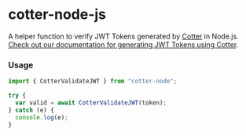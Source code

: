 # cotter-node-js
A helper function to verify JWT Tokens generated by [Cotter](https://www.cotter.app) in Node.js. [Check out our documentation for generating JWT Tokens using Cotter](https://docs.cotter.app/v/0.1.0/getting-access-token/handling-authentication-with-cotter).

### Usage

```javascript
import { CotterValidateJWT } from "cotter-node";

try {
  var valid = await CotterValidateJWT(token);
} catch (e) {
  console.log(e);
}
```
